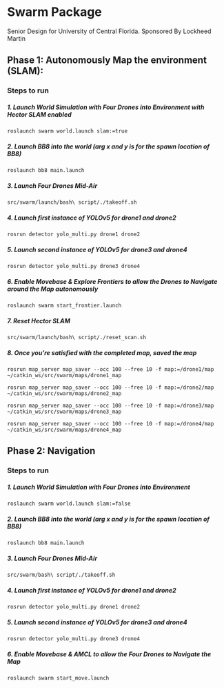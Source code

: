 # Swarm Package
Senior Design for University of Central Florida. Sponsored By Lockheed Martin
<br>
## Phase 1: Autonomously Map the environment (SLAM):

### Steps to run 
##### 1. Launch World Simulation with Four Drones into Environment with Hector SLAM enabled
```console
roslaunch swarm world.launch slam:=true
```
##### 2. Launch BB8 into the world (arg x and y is for the spawn location of BB8)
```console
roslaunch bb8 main.launch
```
##### 3. Launch Four Drones Mid-Air
```console
src/swarm/launch/bash\ script/./takeoff.sh
```
##### 4. Launch first instance of YOLOv5 for drone1 and drone2
```console
rosrun detector yolo_multi.py drone1 drone2
```
##### 5. Launch second instance of YOLOv5 for drone3 and drone4
```console
rosrun detector yolo_multi.py drone3 drone4
```
##### 6. Enable Movebase & Explore Frontiers to allow the Drones to Navigate around the Map autonomously 
```console
roslaunch swarm start_frontier.launch
```
##### 7. Reset Hector SLAM
```console
src/swarm/launch/bash\ script/./reset_scan.sh
```
##### 8. Once you're satisfied with the completed map, saved the map 
```console
rosrun map_server map_saver --occ 100 --free 10 -f map:=/drone1/map ~/catkin_ws/src/swarm/maps/drone1_map
```
```console
rosrun map_server map_saver --occ 100 --free 10 -f map:=/drone2/map ~/catkin_ws/src/swarm/maps/drone2_map
```
```console
rosrun map_server map_saver --occ 100 --free 10 -f map:=/drone3/map ~/catkin_ws/src/swarm/maps/drone3_map
```
```console
rosrun map_server map_saver --occ 100 --free 10 -f map:=/drone4/map ~/catkin_ws/src/swarm/maps/drone4_map
```

## Phase 2: Navigation 
### Steps to run 
##### 1. Launch World Simulation with Four Drones into Environment 
```console
roslaunch swarm world.launch slam:=false
```
##### 2. Launch BB8 into the world (arg x and y is for the spawn location of BB8)
```console
roslaunch bb8 main.launch
```
##### 3. Launch Four Drones Mid-Air
```console
src/swarm/bash\ script/./takeoff.sh
```
##### 4. Launch first instance of YOLOv5 for drone1 and drone2
```console
rosrun detector yolo_multi.py drone1 drone2
```
##### 5. Launch second instance of YOLOv5 for drone3 and drone4
```console
rosrun detector yolo_multi.py drone3 drone4
```
##### 6. Enable Movebase & AMCL to allow the Four Drones to Navigate the Map
```console
roslaunch swarm start_move.launch
```
<br/>
